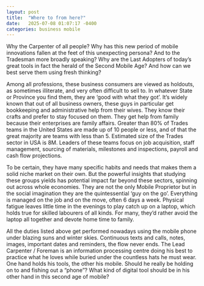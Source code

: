 ```yaml
---
layout: post
title:  "Where to from here?"
date:   2025-07-08 01:07:17 -0400
categories: business mobile
---
```

Why the Carpenter of all people? Why has this new period of mobile innovations fallen at the feet of this unexpecting persona? And to the Tradesman more broadly speaking? Why are the Last Adopters of today’s great tools in fact the herald of the Second Mobile Age? And how can we best serve them using fresh thinking?

Among all professions, these business consumers are viewed as holdouts, as sometimes illiterate, and very often difficult to sell to. In whatever State or Province you find them, they are ‘good with what they got’. It’s widely known that out of all business owners, these guys in particular get bookkeeping and administrative help from their wives. They know their crafts and prefer to stay focused on them. They get help from family because their enterprises are family affairs. Greater than 80% of Trades teams in the United States are made up of 10 people or less, and of that the great majority are teams with less than 5. Estimated size of the Trades sector in USA is 8M. Leaders of these teams focus on job acquisition, staff management, sourcing of materials, milestones and inspections, payroll and cash flow projections.

To be certain, they have many specific habits and needs that makes them a solid niche market on their own. But the powerful insights that studying these groups yields has potential impact far beyond these sectors, spinning out across whole economies. They are not the only Mobile Proprietor but in the social imagination they are the quintessential ‘guy on the go’. Everything is managed on the job and on the move, often 6 days a week. Physical fatigue leaves little time in the evenings to play catch up on a laptop, which holds true for skilled labourers of all kinds. For many, they’d rather avoid the laptop all together and devote home time to family.

All the duties listed above get performed nowadays using the mobile phone under blazing suns and winter skies. Continuous texts and calls, notes, images, important dates and reminders, the flow never ends. The Lead Carpenter / Foreman is an information processing centre doing his best to practice what he loves while buried under the countless hats he must wear. One hand holds his tools, the other his mobile. Should he really be holding on to and fishing out a “phone”? What kind of digital tool should be in his other hand in this second age of mobile?